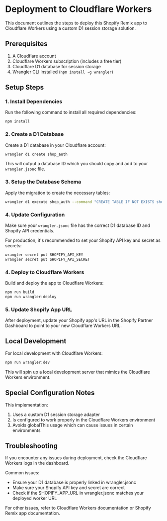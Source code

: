 # Deployment to Cloudflare Workers

This document outlines the steps to deploy this Shopify Remix app to Cloudflare Workers using a custom D1 session storage solution.

## Prerequisites

1. A Cloudflare account
2. Cloudflare Workers subscription (includes a free tier)
3. Cloudflare D1 database for session storage
4. Wrangler CLI installed (`npm install -g wrangler`)

## Setup Steps

### 1. Install Dependencies

Run the following command to install all required dependencies:

```bash
npm install
```

### 2. Create a D1 Database

Create a D1 database in your Cloudflare account:

```bash
wrangler d1 create shop_auth
```

This will output a database ID which you should copy and add to your `wrangler.jsonc` file.

### 3. Setup the Database Schema

Apply the migration to create the necessary tables:

```bash
wrangler d1 execute shop_auth --command "CREATE TABLE IF NOT EXISTS shopify_sessions (id TEXT PRIMARY KEY, shop TEXT NOT NULL, state TEXT, isOnline INTEGER, scope TEXT, accessToken TEXT, expires INTEGER, onlineAccessInfo TEXT)"
```

### 4. Update Configuration

Make sure your `wrangler.jsonc` file has the correct D1 database ID and Shopify API credentials.

For production, it's recommended to set your Shopify API key and secret as secrets:

```bash
wrangler secret put SHOPIFY_API_KEY
wrangler secret put SHOPIFY_API_SECRET
```

### 4. Deploy to Cloudflare Workers

Build and deploy the app to Cloudflare Workers:

```bash
npm run build
npm run wrangler:deploy
```

### 5. Update Shopify App URL

After deployment, update your Shopify app's URL in the Shopify Partner Dashboard to point to your new Cloudflare Workers URL.

## Local Development

For local development with Cloudflare Workers:

```bash
npm run wrangler:dev
```

This will spin up a local development server that mimics the Cloudflare Workers environment.

## Special Configuration Notes

This implementation:

1. Uses a custom D1 session storage adapter 
2. Is configured to work properly in the Cloudflare Workers environment
3. Avoids globalThis usage which can cause issues in certain environments

## Troubleshooting

If you encounter any issues during deployment, check the Cloudflare Workers logs in the dashboard.

Common issues:
- Ensure your D1 database is properly linked in wrangler.jsonc
- Make sure your Shopify API key and secret are correct
- Check if the SHOPIFY_APP_URL in wrangler.jsonc matches your deployed worker URL

For other issues, refer to Cloudflare Workers documentation or Shopify Remix app documentation.
